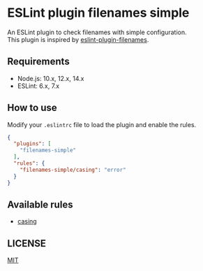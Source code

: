 # ESLint plugin filenames simple
An ESLint plugin to check filenames with simple configuration.  
This plugin is inspired by [eslint-plugin-filenames](https://github.com/selaux/eslint-plugin-filenames).

## Requirements
* Node.js: 10.x, 12.x, 14.x
* ESLint: 6.x, 7.x

## How to use
Modify your `.eslintrc` file to load the plugin and enable the rules.

```json
{
  "plugins": [
    "filenames-simple"
  ],
  "rules": {
    "filenames-simple/casing": "error"
  }
}
```

## Available rules
* [casing](./docs/rules/casing.md)

## LICENSE
[MIT](./LICENSE)
